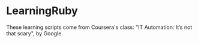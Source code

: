 # LearningRuby

These learning scripts come from Coursera's class: "IT Automation: It’s not that scary", by Google.
